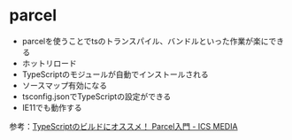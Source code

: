 # parcel
- parcelを使うことでtsのトランスパイル、バンドルといった作業が楽にできる
- ホットリロード
- TypeScriptのモジュールが自動でインストールされる
- ソースマップ有効になる
- tsconfig.jsonでTypeScriptの設定ができる
- IE11でも動作する

参考：[TypeScriptのビルドにオススメ！ Parcel入門 \- ICS MEDIA](https://ics.media/entry/190325/)